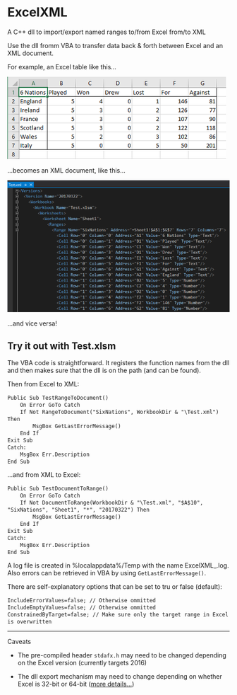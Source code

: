 # ExcelXML
A C++ dll to import/export named ranges to/from Excel from/to XML

Use the dll fromm VBA to transfer data back & forth between Excel and an XML document.

For example, an Excel table like this...

![alt text](https://github.com/sdb317/ExcelXML/blob/master/ExcelTable.png?raw=true "An example of an Excel table")

...becomes an XML document, like this...

![alt text](https://github.com/sdb317/ExcelXML/blob/master/XMLdoc.png?raw=true "An example of an exported XML document")

...and vice versa!

## Try it out with **Test.xlsm**

The VBA code is straightforward. It registers the function names from the dll and then makes sure that the dll is on the path (and can be found).

Then from Excel to XML:

```
Public Sub TestRangeToDocument()
    On Error GoTo Catch
    If Not RangeToDocument("SixNations", WorkbookDir & "\Test.xml") Then
        MsgBox GetLastErrorMessage()
    End If
Exit Sub
Catch:
    MsgBox Err.Description
End Sub
```

...and from XML to Excel:

```
Public Sub TestDocumentToRange()
    On Error GoTo Catch
    If Not DocumentToRange(WorkbookDir & "\Test.xml", "$A$10", "SixNations", "Sheet1", "*", "20170322") Then
        MsgBox GetLastErrorMessage()
    End If
Exit Sub
Catch:
    MsgBox Err.Description
End Sub
```

A log file is created in %localappdata%/Temp with the name ExcelXML_<PID>.log. Also errors can be retrieved in VBA by using `GetLastErrorMessage()`.

There are self-explanatory options that can be set to tru or false (default):

```
IncludeErrorValues=false; // Otherwise ommitted
IncludeEmptyValues=false; // Otherwise ommitted
ConstrainedByTarget=false; // Make sure only the target range in Excel is overwritten
```
---

Caveats

- The pre-compiled header `stdafx.h` may need to be changed depending on the Excel version (currently targets 2016)

- The dll export mechanism may need to change depending on whether Excel is 32-bit or 64-bit ([more details...](https://msdn.microsoft.com/en-us/library/office/bb687861.aspx))
